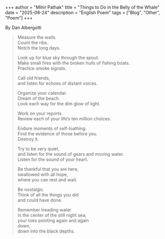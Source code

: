 +++
author = "Mihir Pathak"
title = "Things to Do in the Belly of the Whale"
date = "2025-08-24"
description = "English Poem"
tags = ["Blog", "Other", "Poem"]
+++

By Dan Albergotti

> Measure the walls.  
> Count the ribs.  
> Notch the long days.  
>  
> Look up for blue sky through the spout.  
> Make small fires with the broken hulls of fishing boats.  
> Practice smoke signals.  
>  
> Call old friends,  
> and listen for echoes of distant voices.  
>  
> Organize your calendar.  
> Dream of the beach.  
> Look each way for the dim glow of light.  
>  
> Work on your reports.  
> Review each of your life’s ten million choices.  
>  
> Endure moments of self-loathing.  
> Find the evidence of those before you.  
> Destroy it.  
>  
> Try to be very quiet,  
> and listen for the sound of gears and moving water.  
> Listen for the sound of your heart.  
>  
> Be thankful that you are here,  
> swallowed with all hope,  
> where you can rest and wait.  
>  
> Be nostalgic.  
> Think of all the things you did  
> and could have done.  
>  
> Remember treading water  
> in the center of the still night sea,  
> your toes pointing again and again  
> down,  
> down into the black depths.  
